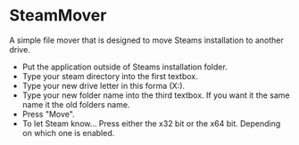 # SteamMover
A simple file mover that is designed to move Steams installation to another drive.

* Put the application outside of Steams installation folder.
* Type your steam directory into the first textbox.
* Type your new drive letter in this forma (X:\).
* Type your new folder name into the third textbox. If you want it the same name it the old folders name.
* Press "Move".
* To let Steam know... Press either the x32 bit or the x64 bit. Depending on which one is enabled.
